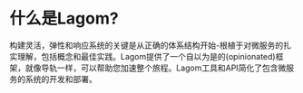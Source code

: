 <!--- Copyright (C) 2016-2019 Lightbend Inc. <https://www.lightbend.com> -->
# 什么是Lagom?

构建灵活，弹性和响应系统的关键是从正确的体系结构开始-根植于对微服务的扎实理解，包括概念和最佳实践。Lagom提供了一个自以为是的(opinionated)框架，就像导轨一样，可以帮助您加速整个旅程。Lagom工具和API简化了包含微服务的系统的开发和部署。
